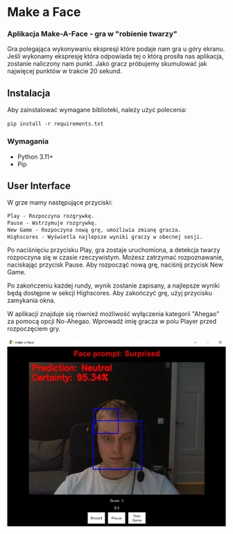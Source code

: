 # Make a Face

### Aplikacja Make-A-Face - gra w "robienie twarzy"

Gra polegająca wykonywaniu ekspresji które podaje nam gra u góry ekranu. Jeśli wykonamy ekspresję która odpowiada tej o którą prosiła nas aplikacja, zostanie naliczony nam punkt. Jako gracz próbujemy skumulować jak najwięcej punktów w trakcie 20 sekund.

## Instalacja

Aby zainstalować wymagane biblioteki, należy użyć polecenia:

`pip install -r requirements.txt`

### Wymagania

- Python 3.11+
- Pip

## User Interface

W grze mamy następujące przyciski:

    Play - Rozpoczyna rozgrywkę.
    Pause - Wstrzymuje rozgrywkę.
    New Game - Rozpoczyna nową grę, umożliwia zmianę gracza.
    Highscores - Wyświetla najlepsze wyniki graczy w obecnej sesji.

Po naciśnięciu przycisku Play, gra zostaje uruchomiona, a detekcja twarzy rozpoczyna się w czasie rzeczywistym. Możesz zatrzymać rozpoznawanie, naciskając przycisk Pause. Aby rozpocząć nową grę, naciśnij przycisk New Game.

Po zakończeniu każdej rundy, wynik zostanie zapisany, a najlepsze wyniki będą dostępne w sekcji Highscores. Aby zakończyć grę, użyj przycisku zamykania okna.

W aplikacji znajduje się również możliwość wyłączenia kategorii "Ahegao" za pomocą opcji No-Ahegao. Wprowadź imię gracza w polu Player przed rozpoczęciem gry.

![A very surprised man](/images/surprise_maf.png "Title")
